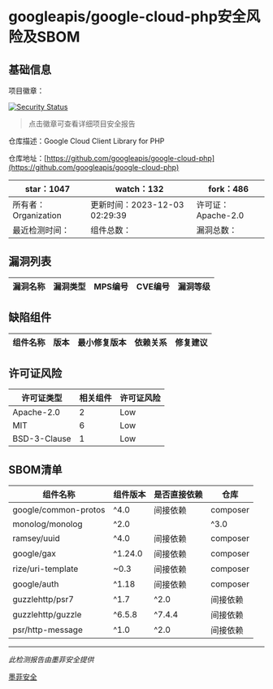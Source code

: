 # googleapis/google-cloud-php安全风险及SBOM

## 基础信息

项目徽章：

[![Security Status](https://www.murphysec.com/platform3/v31/badge/1731025238697140224.svg)](https://www.murphysec.com/console/report/1730299937683890176/1731025238697140224)

> 点击徽章可查看详细项目安全报告

仓库描述：Google Cloud Client Library for PHP

仓库地址：[https://github.com/googleapis/google-cloud-php](https://github.com/googleapis/google-cloud-php)

| star：1047 | watch：132 | fork：486 |
| ----------- | -------------- | ------------ |
| 所有者：Organization | 更新时间：2023-12-03 02:29:39 | 许可证：Apache-2.0 |
| 最近检测时间： | 组件总数： | 漏洞总数： |




## 漏洞列表

| 漏洞名称 | 漏洞类型 | MPS编号 | CVE编号 | 漏洞等级 |
| ------- | ------ | ------- | ------ | ----- |





## 缺陷组件

| 组件名称 | 版本 | 最小修复版本 | 依赖关系 | 修复建议 |
| -------- | ---- | ------------ | -------- | -------- |





## 许可证风险

| 许可证类型 | 相关组件 | 许可证风险 |
| ---------- | -------- | ---------- |
|Apache-2.0|2|Low|
|MIT|6|Low|
|BSD-3-Clause|1|Low|




## SBOM清单

| 组件名称 | 组件版本 | 是否直接依赖 | 仓库 |
| -------- | -------- | ------------ | ---- |
|google/common-protos|^4.0|间接依赖|composer|
|monolog/monolog|^2.0||^3.0|间接依赖|composer|
|ramsey/uuid|^4.0|间接依赖|composer|
|google/gax|^1.24.0|间接依赖|composer|
|rize/uri-template|~0.3|间接依赖|composer|
|google/auth|^1.18|间接依赖|composer|
|guzzlehttp/psr7|^1.7|^2.0|间接依赖|composer|
|guzzlehttp/guzzle|^6.5.8|^7.4.4|间接依赖|composer|
|psr/http-message|^1.0|^2.0|间接依赖|composer|


------

*此检测报告由墨菲安全提供*

[墨菲安全](www.murphysec.com)
